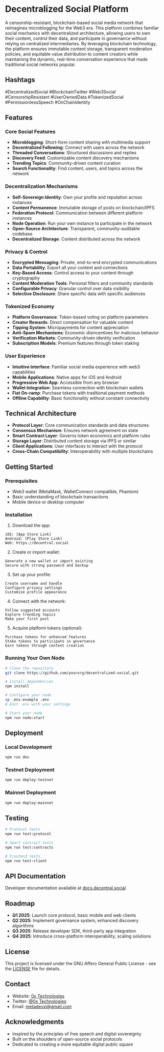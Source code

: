 # Decentralized Social Platform

A censorship-resistant, blockchain-based social media network that reimagines microblogging for the Web3 era. This platform combines familiar social mechanics with decentralized architecture, allowing users to own their content, control their data, and participate in governance without relying on centralized intermediaries. By leveraging blockchain technology, the platform ensures immutable content storage, transparent moderation policies, and equitable value distribution to content creators while maintaining the dynamic, real-time conversation experience that made traditional social networks popular.

## Hashtags

#DecentralizedSocial #BlockchainTwitter #Web3Social #CensorshipResistant #UserOwnedData #TokenizedSocial #PermissionlessSpeech #OnChainIdentity

## Features

### Core Social Features
- **Microblogging**: Short-form content sharing with multimedia support
- **Decentralized Following**: Connect with users across the network
- **Threaded Conversations**: Structured discussions and replies
- **Discovery Feed**: Customizable content discovery mechanisms
- **Trending Topics**: Community-driven content curation
- **Search Functionality**: Find content, users, and topics across the network

### Decentralization Mechanisms
- **Self-Sovereign Identity**: Own your profile and reputation across instances
- **Content Permanence**: Immutable storage of posts on blockchain/IPFS
- **Federation Protocol**: Communication between different platform instances
- **Node Operation**: Run your own instance to participate in the network
- **Open-Source Architecture**: Transparent, community-auditable codebase
- **Decentralized Storage**: Content distributed across the network

### Privacy & Control
- **Encrypted Messaging**: Private, end-to-end encrypted communications
- **Data Portability**: Export all your content and connections
- **Key-Based Access**: Control access to your content through cryptography
- **Content Moderation Tools**: Personal filters and community standards
- **Configurable Privacy**: Granular control over data visibility
- **Selective Disclosure**: Share specific data with specific audiences

### Tokenized Economy
- **Platform Governance**: Token-based voting on platform parameters
- **Creator Rewards**: Direct compensation for valuable content
- **Tipping System**: Micropayments for content appreciation
- **Anti-Spam Mechanisms**: Economic disincentives for malicious behavior
- **Verification Markets**: Community-driven identity verification
- **Subscription Models**: Premium features through token staking

### User Experience
- **Intuitive Interface**: Familiar social media experience with web3 capabilities
- **Mobile Applications**: Native apps for iOS and Android
- **Progressive Web App**: Accessible from any browser
- **Wallet Integration**: Seamless connection with blockchain wallets
- **Fiat On-ramp**: Purchase tokens with traditional payment methods
- **Offline Capability**: Basic functionality without constant connectivity

## Technical Architecture

- **Protocol Layer**: Core communication standards and data structures
- **Consensus Mechanism**: Ensures network agreement on state
- **Smart Contract Layer**: Governs token economics and platform rules
- **Storage Layer**: Distributed content storage via IPFS or similar
- **Client Applications**: User interfaces to interact with the protocol
- **Cross-Chain Compatibility**: Interoperability with multiple blockchains

## Getting Started

### Prerequisites
- Web3 wallet (MetaMask, WalletConnect compatible, Phantom)
- Basic understanding of blockchain transactions
- Mobile device or desktop computer

### Installation

1. Download the app:
```
iOS: [App Store Link]
Android: [Play Store Link]
Web: https://decentral.social
```

2. Create or import wallet:
```
Generate a new wallet or import existing
Secure with strong password and backup
```

3. Set up your profile:
```
Create username and handle
Configure privacy settings
Customize profile appearance
```

4. Connect with the network:
```
Follow suggested accounts
Explore trending topics
Make your first post
```

5. Acquire platform tokens (optional):
```
Purchase tokens for enhanced features
Stake tokens to participate in governance
Earn tokens through content creation
```

### Running Your Own Node

```bash
# Clone the repository
git clone https://github.com/yourorg/decentralized-social.git

# Install dependencies
npm install

# Configure your node
cp .env.example .env
# Edit .env with your settings

# Start your node
npm run node:start
```

## Deployment

### Local Development
```bash
npm run dev
```

### Testnet Deployment
```bash
npm run deploy:testnet
```

### Mainnet Deployment
```bash
npm run deploy:mainnet
```

## Testing

```bash
# Protocol tests
npm run test:protocol

# Smart contract tests
npm run test:contracts

# Frontend tests
npm run test:client
```

## API Documentation

Developer documentation available at [docs.decentral.social](https://docs.decentral.social)

## Roadmap

- **Q1 2025**: Launch core protocol, basic mobile and web clients
- **Q2 2025**: Implement governance system, enhanced discovery algorithms
- **Q3 2025**: Release developer SDK, third-party app integration
- **Q4 2025**: Introduce cross-platform interoperability, scaling solutions

## License

This project is licensed under the GNU Affero General Public License - see the [LICENSE](LICENSE) file for details.

## Contact

- Website: [0x Technologies](https://0xtech.guru)
- Twitter: [@0x Technologies](https://twitter.com/0xtech.guru)
- Email: metadevxi@gmail.com

## Acknowledgments

- Inspired by the principles of free speech and digital sovereignty
- Built on the shoulders of open-source social protocols
- Dedicated to creating a more equitable digital public square
